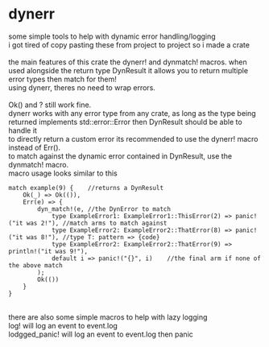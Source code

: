 # dynerr
some simple tools to help with dynamic error handling/logging\
i got tired of copy pasting these from project to project so i made a crate\
\
the main features of this crate the dynerr! and dynmatch! macros. when used alongside the return type DynResult<T> it allows you to return multiple error types then match for them!\
using dynerr, theres no need to wrap errors.\
\
Ok() and ? still work fine.\
dynerr works with any error type from any crate, as long as the type being returned implements std::error::Error then DynResult<T> should be able to handle it\
to directly return a custom error its recommended to use the dynerr! macro instead of Err().\
to match against the dynamic error contained in DynResult, use the dynmatch! macro.\
macro usage looks similar to this
```
match example(9) {    //returns a DynResult
    Ok(_) => Ok(()),
    Err(e) => {
        dyn_match!(e, //the DynError to match
            type ExampleError1: ExampleError1::ThisError(2) => panic!("it was 2!"), //match arms to match against
            type ExampleError2: ExampleError2::ThatError(8) => panic!("it was 8!"), //type T: pattern => {code}
            type ExampleError2: ExampleError2::ThatError(9) => println!("it was 9!"),
            default i => panic!("{}", i)    //the final arm if none of the above match
        );
        Ok(())
    }
}
```
\
there are also some simple macros to help with lazy logging\
log! will log an event to event.log\
lodgged_panic! will log an event to event.log then panic
